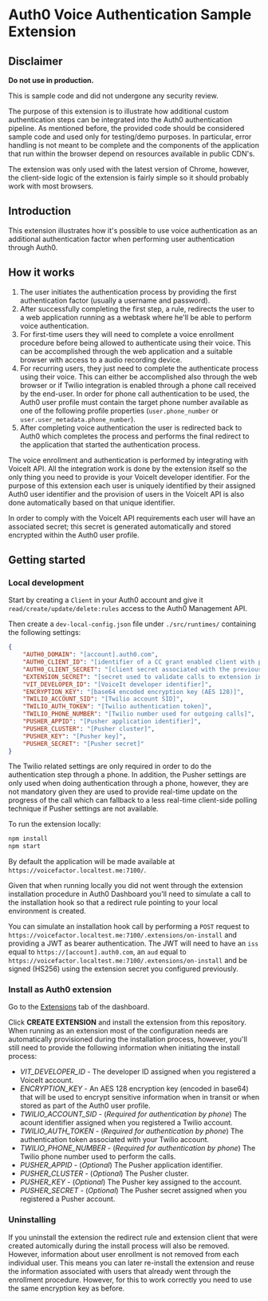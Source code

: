 # Auth0 Voice Authentication Sample Extension

## Disclaimer

**Do not use in production.**

This is sample code and did not undergone any security review.

The purpose of this extension is to illustrate how additional custom authentication steps can be integrated into the Auth0 authentication pipeline. As mentioned before, the provided code should be considered sample code and used only for testing/demo purposes. In particular, error handling is not meant to be complete and the components of the application that run within the browser depend on resources available in public CDN's.

The extension was only used with the latest version of Chrome, however, the client-side logic of the extension is fairly simple so it should probably work with most browsers.

## Introduction

This extension illustrates how it's possible to use voice authentication as an additional authentication factor when performing user authentication through Auth0.

## How it works

1. The user initiates the authentication process by providing the first authentication factor (usually a username and password).
2. After successfully completing the first step, a rule, redirects the user to a web application running as a webtask where he'll be able to perform voice authentication.
3. For first-time users they will need to complete a voice enrollment procedure before being allowed to authenticate using their voice. This can be accomplished through the web application and a suitable browser with access to a audio recording device.
4. For recurring users, they just need to complete the authenticate process using their voice. This can either be accomplished also through the web browser or if Twilio integration is enabled through a phone call received by the end-user. In order for phone call authentication to be used, the Auth0 user profile must contain the target phone number available as one of the following profile properties (`user.phone_number` or `user.user_metadata.phone_number`).
5. After completing voice authentication the user is redirected back to Auth0 which completes the process and performs the final redirect to the application that started the authentication process.

The voice enrollment and authentication is performed by integrating with VoiceIt API. All the integration work is done by the extension itself so the only thing you need to provide is your VoiceIt developer identifier. For the purpose of this extension each user is uniquely identified by their assigned Auth0 user identifier and the provision of users in the VoiceIt API is also done automatically based on that unique identifier.

In order to comply with the VoiceIt API requirements each user will have an associated secret; this secret is generated automatically and stored encrypted within the Auth0 user profile.

## Getting started

### Local development

Start by creating a `Client` in your Auth0 account and give it `read/create/update/delete:rules` access to the Auth0 Management API.

Then create a `dev-local-config.json` file under `./src/runtimes/` containing the following settings:

```json
{
    "AUTH0_DOMAIN": "[account].auth0.com",
    "AUTH0_CLIENT_ID": "[identifier of a CC grant enabled client with permissions to manage rules]",
    "AUTH0_CLIENT_SECRET": "[client secret associated with the previously specified identifier]",
    "EXTENSION_SECRET": "[secret used to validate calls to extension installation hooks]",
    "VIT_DEVELOPER_ID": "[VoiceIt developer identifier]",
    "ENCRYPTION_KEY": "[base64 encoded encryption key (AES 128)]",
    "TWILIO_ACCOUNT_SID": "[Twilio account SID]",
    "TWILIO_AUTH_TOKEN": "[Twilio authentication token]",
    "TWILIO_PHONE_NUMBER": "[Twilio number used for outgoing calls]",
    "PUSHER_APPID": "[Pusher application identifier]",
    "PUSHER_CLUSTER": "[Pusher cluster]",
    "PUSHER_KEY": "[Pusher key]",
    "PUSHER_SECRET": "[Pusher secret]"
}
```

The Twilio related settings are only required in order to do the authentication step through a phone. In addition, the Pusher settings are only used when doing authentication through a phone, however, they are not mandatory given they are used to provide real-time update on the progress of the call which can fallback to a less real-time client-side polling technique if Pusher settings are not available.

To run the extension locally:

```bash
npm install
npm start
```

By default the application will be made available at `https://voicefactor.localtest.me:7100/`.

Given that when running locally you did not went through the extension installation procedure in Auth0 Dashboard you'll need to simulate a call to the installation hook so that a redirect rule pointing to your local environment is created.

You can simulate an installation hook call by performing a `POST` request to `https://voicefactor.localtest.me:7100/.extensions/on-install` and providing a JWT as bearer authentication. The JWT will need to have an `iss` equal to `https://[account].auth0.com`, an `aud` equal to `https://voicefactor.localtest.me:7100/.extensions/on-install` and be signed (HS256) using the extension secret you configured previously.

### Install as Auth0 extension

Go to the [Extensions](https://manage.auth0.com/#/extensions) tab of the dashboard.

Click **CREATE EXTENSION** and install the extension from this repository. When running as an extension most of the configuration needs are automatically provisioned during the installation process, however, you'll still need to provide the following information when initiating the install process:

* *VIT_DEVELOPER_ID* - The developer ID assigned when you registered a VoiceIt account.
* *ENCRYPTION_KEY* - An AES 128 encryption key (encoded in base64) that will be used to encrypt sensitive information when in transit or when stored as part of the Auth0 user profile.
* *TWILIO_ACCOUNT_SID* - (*Required for authentication by phone*) The acount identifier assigned when you registered a Twilio account.
* *TWILIO_AUTH_TOKEN* - (*Required for authentication by phone*) The authentication token associated with your Twilio account.
* *TWILIO_PHONE_NUMBER* - (*Required for authentication by phone*) The Twilio phone number used to perform the calls.
* *PUSHER_APPID* - (*Optional*) The Pusher application identifier.
* *PUSHER_CLUSTER* - (*Optional*) The Pusher cluster.
* *PUSHER_KEY* - (*Optional*) The Pusher key assigned to the account.
* *PUSHER_SECRET* - (*Optional*) The Pusher secret assigned when you registered a Pusher account.

### Uninstalling

If you uninstall the extension the redirect rule and extension client that were created automically during the install process will also be removed. However, information about user enrollment is not removed from each individual user. This means you can later re-install the extension and reuse the information associated with users that already went through the enrollment procedure. However, for this to work correctly you need to use the same encryption key as before.
